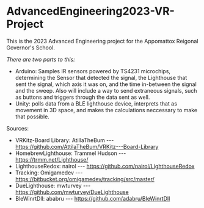 # AdvancedEngineering2023-VR-Project
This is the 2023 Advanced Engineering project for the Appomattox Reigonal Governor's School. 

*There are two parts to this:*
  - Arduino: Samples IR sensors powered by TS4231 microchips, determining the Sensor that detected the signal, the Lighthouse that sent the signal, which axis it was on, and the time in-between the signal and the sweep. Also will include a way to send extraneous signals, such as buttons and triggers through the data sent as well.   
  - Unity: polls data from a BLE lighthouse device, interprets that as movement in 3D space, and makes the calculations neccessary to make that possible.

Sources:
  - VRKitz-Board Library: AtillaTheBum    ---   https://github.com/AttilaTheBum/VRKitz---Board-Library
  - HomebrewLighthouse:   Trammel Hudson  ---   https://trmm.net/Lighthouse/
  - LighthouseRedox:      nairol          ---   https://github.com/nairol/LighthouseRedox
  - Tracking:             Omigamedev      ---   https://bitbucket.org/omigamedev/tracking/src/master/
  - DueLighthouse:        mwturvey        ---   https://github.com/mwturvey/DueLighthouse
  - BleWinrtDll:          ababru          ---   https://github.com/adabru/BleWinrtDll
